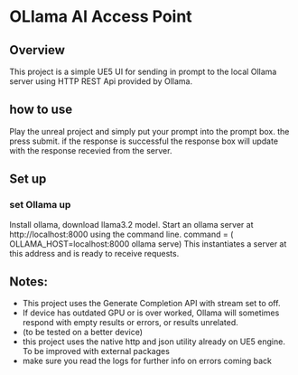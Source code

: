 # OLlama AI Access Point
## Overview
This project is a simple UE5 UI for sending in prompt to the local Ollama server using HTTP REST Api provided by Ollama.
## how to use
Play the unreal project and simply put your prompt into the prompt box. the press submit. if the response is successful the response box will update with the response recevied from the server.
## Set up
### set Ollama up
Install ollama, download llama3.2 model.
Start an ollama server at http://localhost:8000 using the command line. 
command = ( OLLAMA_HOST=localhost:8000 ollama serve)
This instantiates a server at this address and is ready to receive requests.

## Notes:
- This project uses the Generate Completion API with stream set to off.
- If device has outdated GPU or is over worked, Ollama will sometimes respond with empty results or errors, or results unrelated.
- (to be tested on a better device)
- this project uses the native http and json utility already on UE5 engine. To be improved with external packages
- make sure you read the logs for further info on errors coming back
